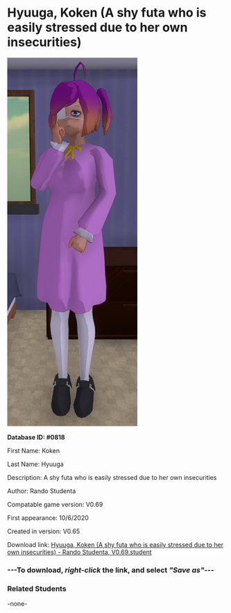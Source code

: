 # Hyuuga, Koken (A shy futa who is easily stressed due to her own insecurities)

<img src="../../Files/Images/Hyuuga, Koken (A shy futa who is easily stressed due to her own insecurities).png" title="Hyuuga, Koken (A shy futa who is easily stressed due to her own insecurities) - Rando Studenta, V0.69">

**Database ID: #0818**

First Name: Koken

Last Name: Hyuuga

Description: A shy futa who is easily stressed due to her own insecurities

Author: Rando Studenta

Compatable game version: V0.69

First appearance: 10/6/2020

Created in version: V0.65

Download link: <a href="https://raw.githubusercontent.com/Arbiter1223/Daigaku-Gurashi-Custom-Students/master/Files/Student%20Files/Hyuuga%2C%20Koken%20(A%20shy%20futa%20who%20is%20easily%20stressed%20due%20to%20her%20own%20insecurities)%20-%20Rando%20Studenta%2C%20V0.69.student">Hyuuga, Koken (A shy futa who is easily stressed due to her own insecurities) - Rando Studenta, V0.69.student</a>

### ---**To download, _right-click_ the link, and select _"Save as"_**---

### Related Students

-none-
